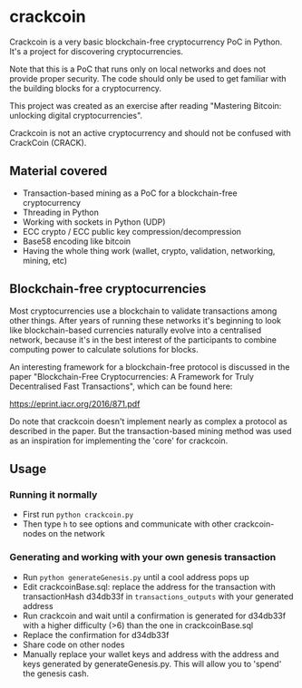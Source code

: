 # crackcoin

Crackcoin is a very basic blockchain-free cryptocurrency PoC in Python. It's a project for discovering cryptocurrencies.

Note that this is a PoC that runs only on local networks and does not provide proper security. The code should only be used to get familiar with the building blocks for a cryptocurrency.

This project was created as an exercise after reading "Mastering Bitcoin: unlocking digital cryptocurrencies".

Crackcoin is not an active cryptocurrency and should not be confused with CrackCoin (CRACK).

## Material covered

- Transaction-based mining as a PoC for a blockchain-free cryptocurrency
- Threading in Python
- Working with sockets in Python (UDP)
- ECC crypto / ECC public key compression/decompression
- Base58 encoding like bitcoin
- Having the whole thing work (wallet, crypto, validation, networking, mining, etc)

## Blockchain-free cryptocurrencies

Most cryptocurrencies use a blockchain to validate transactions among other things. After years of running these networks it's beginning to look like blockchain-based currencies naturally evolve into a centralised network, because it's in the best interest of the participants to combine computing power to calculate solutions for blocks.

An interesting framework for a blockchain-free protocol is discussed in the paper "Blockchain-Free Cryptocurrencies: A Framework for Truly Decentralised Fast Transactions", which can be found here:

https://eprint.iacr.org/2016/871.pdf

Do note that crackcoin doesn't implement nearly as complex a protocol as described in the paper. But the transaction-based mining method was used as an inspiration for implementing the 'core' for crackcoin.

## Usage

### Running it normally

- First run `python crackcoin.py`
- Then type `h` to see options and communicate with other crackcoin-nodes on the network

### Generating and working with your own genesis transaction

- Run `python generateGenesis.py` until a cool address pops up
- Edit crackcoinBase.sql: replace the address for the transaction with transactionHash d34db33f in `transactions_outputs` with your generated address
- Run crackcoin and wait until a confirmation is generated for d34db33f with a higher difficulty (>6) than the one in crackcoinBase.sql
- Replace the confirmation for d34db33f
- Share code on other nodes
- Manually replace your wallet keys and address with the address and keys generated by generateGenesis.py. This will allow you to 'spend' the genesis cash.
